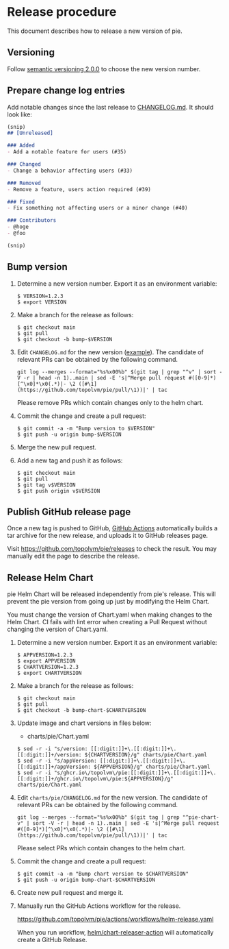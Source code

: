 Release procedure
=================

This document describes how to release a new version of pie.

Versioning
----------

Follow [semantic versioning 2.0.0][semver] to choose the new version number.

Prepare change log entries
--------------------------

Add notable changes since the last release to [CHANGELOG.md](CHANGELOG.md).
It should look like:

```markdown
(snip)
## [Unreleased]

### Added
- Add a notable feature for users (#35)

### Changed
- Change a behavior affecting users (#33)

### Removed
- Remove a feature, users action required (#39)

### Fixed
- Fix something not affecting users or a minor change (#40)

### Contributors
- @hoge
- @foo

(snip)
```

Bump version
------------

1. Determine a new version number. Export it as an environment variable:

    ```console
    $ VERSION=1.2.3
    $ export VERSION
    ```

2. Make a branch for the release as follows:

    ```console
    $ git checkout main
    $ git pull
    $ git checkout -b bump-$VERSION
    ```

3. Edit `CHANGELOG.md` for the new version ([example][]).
   The candidate of relevant PRs can be obtained by the following command.
   ```
   git log --merges --format="%s%x00%b" $(git tag | grep "^v" | sort -V -r | head -n 1)..main | sed -E 's|^Merge pull request #([0-9]*)[^\x0]*\x0(.*)|- \2 ([#\1](https://github.com/topolvm/pie/pull/\1))|' | tac
   ```
   Please remove PRs which contain changes only to the helm chart.

4. Commit the change and create a pull request:

    ```console
    $ git commit -a -m "Bump version to $VERSION"
    $ git push -u origin bump-$VERSION
    ```

5. Merge the new pull request.
6. Add a new tag and push it as follows:

    ```console
    $ git checkout main
    $ git pull
    $ git tag v$VERSION
    $ git push origin v$VERSION
    ```

Publish GitHub release page
---------------------------

Once a new tag is pushed to GitHub, [GitHub Actions][] automatically
builds a tar archive for the new release, and uploads it to GitHub
releases page.

Visit https://github.com/topolvm/pie/releases to check
the result. You may manually edit the page to describe the release.


Release Helm Chart
-----------------

pie Helm Chart will be released independently from pie's release.
This will prevent the pie version from going up just by modifying the Helm Chart.

You must change the version of Chart.yaml when making changes to the Helm Chart. CI fails with lint error when creating a Pull Request without changing the version of Chart.yaml.

1. Determine a new version number.  Export it as an environment variable:

    ```console
    $ APPVERSION=1.2.3
    $ export APPVERSION
    $ CHARTVERSION=1.2.3
    $ export CHARTVERSION
    ```

2. Make a branch for the release as follows:

    ```console
    $ git checkout main
    $ git pull
    $ git checkout -b bump-chart-$CHARTVERSION
    ```

3. Update image and chart versions in files below:

    - charts/pie/Chart.yaml

    ```console
    $ sed -r -i "s/version: [[:digit:]]+\.[[:digit:]]+\.[[:digit:]]+/version: ${CHARTVERSION}/g" charts/pie/Chart.yaml
    $ sed -r -i "s/appVersion: [[:digit:]]+\.[[:digit:]]+\.[[:digit:]]+/appVersion: ${APPVERSION}/g" charts/pie/Chart.yaml
    $ sed -r -i "s/ghcr.io\/topolvm\/pie:[[:digit:]]+\.[[:digit:]]+\.[[:digit:]]+/ghcr.io\/topolvm\/pie:${APPVERSION}/g" charts/pie/Chart.yaml
    ```

4. Edit `charts/pie/CHANGELOG.md` for the new version.
   The candidate of relevant PRs can be obtained by the following command.
   ```
   git log --merges --format="%s%x00%b" $(git tag | grep "^pie-chart-v" | sort -V -r | head -n 1)..main | sed -E 's|^Merge pull request #([0-9]*)[^\x0]*\x0(.*)|- \2 ([#\1](https://github.com/topolvm/pie/pull/\1))|' | tac
   ```
   Please select PRs which contain changes to the helm chart.

5. Commit the change and create a pull request:

    ```console
    $ git commit -a -m "Bump chart version to $CHARTVERSION"
    $ git push -u origin bump-chart-$CHARTVERSION
    ```

6. Create new pull request and merge it.

7. Manually run the GitHub Actions workflow for the release.

    https://github.com/topolvm/pie/actions/workflows/helm-release.yaml

    When you run workflow, [helm/chart-releaser-action](https://github.com/helm/chart-releaser-action) will automatically create a GitHub Release.

[semver]: https://semver.org/spec/v2.0.0.html
[example]: https://github.com/topolvm/topolvm/commit/fd7185a491ddeb860688e8efb6e7d731857b6cd0
[GitHub Actions]: https://github.com/topolvm/pie/actions
